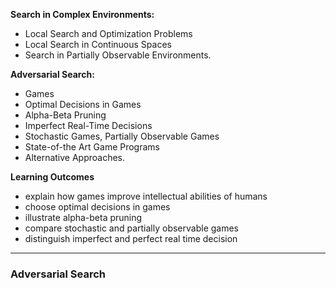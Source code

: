 __Search in Complex Environments:__
- Local Search and Optimization Problems
- Local Search in Continuous Spaces
- Search in Partially Observable Environments.  

__Adversarial Search:__
- Games
- Optimal Decisions in Games
- Alpha-Beta Pruning
- Imperfect Real-Time Decisions
- Stochastic Games, Partially Observable Games
- State-of-the Art Game Programs
- Alternative Approaches.  

__Learning Outcomes__
- explain how games improve intellectual abilities of humans
- choose optimal decisions in games
- illustrate alpha-beta pruning
- compare stochastic and partially observable games
- distinguish imperfect and perfect real time decision

---
### Adversarial Search
